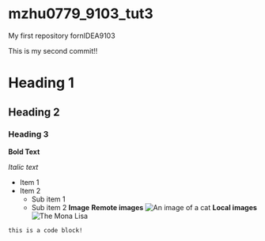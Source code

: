 # mzhu0779_9103_tut3
My first repository fornIDEA9103

This is my second commit!!
# Heading 1
## Heading 2
### Heading 3

**Bold Text**

*Italic text*

- Item 1
- Item 2
    - Sub item 1
    - Sub item 2
**Image**
**Remote images**
![An image of a cat](https://placekitten.com/200/300.jpg)
**Local images**
![The Mona Lisa](readmeImages/Mona_Lisa_by_Leonardo_da_Vinci_500_x_700.jpg)
```
this is a code block!
```

